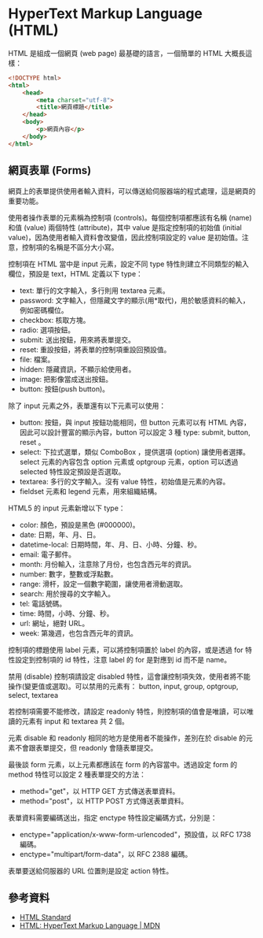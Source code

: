 # HyperText Markup Language (HTML)

HTML 是組成一個網頁 (web page) 最基礎的語言，一個簡單的 HTML 大概長這樣：

```html
<!DOCTYPE html>
<html>
    <head>
        <meta charset="utf-8">
        <title>網頁標題</title>
    </head>
    <body>
        <p>網頁內容</p>
    </body>
</html>
```

## 網頁表單 (Forms)

網頁上的表單提供使用者輸入資料，可以傳送給伺服器端的程式處理，這是網頁的重要功能。

使用者操作表單的元素稱為控制項 (controls)。每個控制項都應該有名稱 (name) 和值 (value) 兩個特性 (attribute)，其中 value 是指定控制項的初始值 (initial value)，因為使用者輸入資料會改變值，因此控制項設定的 value 是初始值。注意，控制項的名稱是不區分大小寫。

控制項在 HTML 當中是 input 元素，設定不同 type 特性則建立不同類型的輸入欄位，預設是 text，HTML 定義以下 type：

* text: 單行的文字輸入，多行則用 textarea 元素。
* password: 文字輸入，但隱藏文字的顯示(用*取代)，用於敏感資料的輸入，例如密碼欄位。
* checkbox: 核取方塊。
* radio: 選項按鈕。
* submit: 送出按鈕，用來將表單提交。
* reset: 重設按鈕，將表單的控制項重設回預設值。
* file: 檔案。
* hidden: 隱藏資訊，不顯示給使用者。
* image: 把影像當成送出按鈕。
* button: 按鈕(push button)。

除了 input 元素之外，表單還有以下元素可以使用：

* button: 按鈕，與 input 按鈕功能相同，但 button 元素可以有 HTML 內容，因此可以設計豐富的顯示內容，button 可以設定 3 種 type: submit, button, reset 。
* select: 下拉式選單，類似 ComboBox ，提供選項 (option) 讓使用者選擇。select 元素的內容包含 option 元素或 optgroup 元素，option 可以透過 selected 特性設定預設是否選取。
* textarea: 多行的文字輸入。沒有 value 特性，初始值是元素的內容。
* fieldset 元素和 legend 元素，用來組織結構。

HTML5 的 input 元素新增以下 type：

* color: 顏色，預設是黑色 (#000000)。
* date: 日期，年、月、日。
* datetime-local: 日期時間，年、月、日、小時、分鐘、秒。
* email: 電子郵件。
* month: 月份輸入，注意除了月份，也包含西元年的資訊。
* number: 數字，整數或浮點數。
* range: 滑杆，設定一個數字範圍，讓使用者滑動選取。
* search: 用於搜尋的文字輸入。
* tel: 電話號碼。
* time: 時間，小時、分鐘、秒。
* url: 網址，絕對 URL。
* week: 第幾週，也包含西元年的資訊。

控制項的標題使用 label 元素，可以將控制項置於 label 的內容，或是透過 for 特性設定到控制項的 id 特性，注意 label 的 for 是對應到 id 而不是 name。

禁用 (disable) 控制項請設定 disabled 特性，這會讓控制項失效，使用者將不能操作(變更值或選取)。可以禁用的元素有： button, input, group, optgroup, select, textarea

若控制項需要不能修改，請設定 readonly 特性，則控制項的值會是唯讀，可以唯讀的元素有 input 和 textarea 共 2 個。

元素 disable 和 readonly 相同的地方是使用者不能操作，差別在於 disable 的元素不會跟表單提交，但 readonly 會隨表單提交。

最後談 form 元素，以上元素都應該在 form 的內容當中。透過設定 form 的 method 特性可以設定 2 種表單提交的方法：

* method="get"，以 HTTP GET 方式傳送表單資料。
* method="post"，以 HTTP POST 方式傳送表單資料。

表單資料需要編碼送出，指定 enctype 特性設定編碼方式，分別是：

* enctype="application/x-www-form-urlencoded"，預設值，以 RFC 1738 編碼。
* enctype="multipart/form-data"，以 RFC 2388 編碼。

表單要送給伺服器的 URL 位置則是設定 action 特性。

## 參考資料
* [HTML Standard](https://html.spec.whatwg.org/)
* [HTML: HyperText Markup Language | MDN](https://developer.mozilla.org/en-US/docs/Web/HTML)
